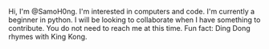 Hi, I'm @SamoH0ng.
I'm interested in computers and code.
I'm currently a beginner in python.
I will be looking to collaborate when I have something to contribute.
You do not need to reach me at this time.
Fun fact: Ding Dong rhymes with King Kong.

<!---
SamoH0ng/SamoH0ng is a ✨ special ✨ repository because its `README.md` (this file) appears on your GitHub profile.
You can click the Preview link to take a look at your changes.
--->
